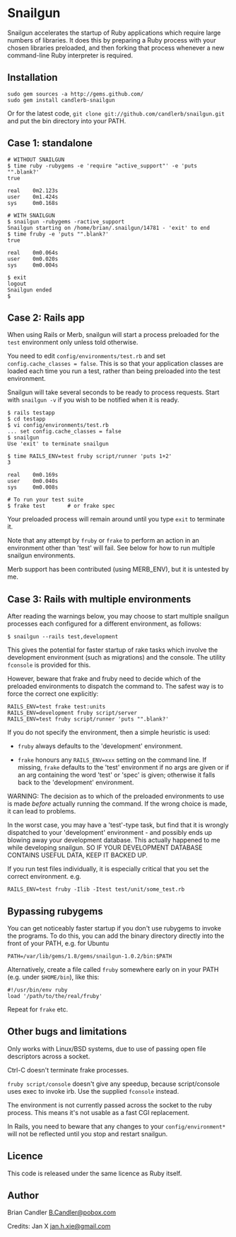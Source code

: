 Snailgun
========

Snailgun accelerates the startup of Ruby applications which require large
numbers of libraries.  It does this by preparing a Ruby process with your
chosen libraries preloaded, and then forking that process whenever a new
command-line Ruby interpreter is required.

Installation
------------

    sudo gem sources -a http://gems.github.com/
    sudo gem install candlerb-snailgun

Or for the latest code, `git clone git://github.com/candlerb/snailgun.git`
and put the bin directory into your PATH.

Case 1: standalone
------------------

    # WITHOUT SNAILGUN
    $ time ruby -rubygems -e 'require "active_support"' -e 'puts "".blank?'
    true

    real	0m2.123s
    user	0m1.424s
    sys 	0m0.168s

    # WITH SNAILGUN
    $ snailgun -rubygems -ractive_support
    Snailgun starting on /home/brian/.snailgun/14781 - 'exit' to end
    $ time fruby -e 'puts "".blank?'
    true

    real	0m0.064s
    user	0m0.020s
    sys 	0m0.004s

    $ exit
    logout
    Snailgun ended
    $ 

Case 2: Rails app
-----------------

When using Rails or Merb, snailgun will start a process preloaded for the
`test` environment only unless told otherwise.

You need to edit `config/environments/test.rb` and set
`config.cache_classes = false`. This is so that your application classes
are loaded each time you run a test, rather than being preloaded into
the test environment.

Snailgun will take several seconds to be ready to process requests. Start
with `snailgun -v` if you wish to be notified when it is ready.

    $ rails testapp
    $ cd testapp
    $ vi config/environments/test.rb
    ... set config.cache_classes = false
    $ snailgun
    Use 'exit' to terminate snailgun

    $ time RAILS_ENV=test fruby script/runner 'puts 1+2'
    3

    real	0m0.169s
    user	0m0.040s
    sys 	0m0.008s

    # To run your test suite
    $ frake test       # or frake spec

Your preloaded process will remain around until you type `exit` to terminate
it.

Note that any attempt by `fruby` or `frake` to perform an action in an
environment other than 'test' will fail.  See below for how to run multiple
snailgun environments.

Merb support has been contributed (using MERB_ENV), but it is untested by
me.

Case 3: Rails with multiple environments
----------------------------------------

After reading the warnings below, you may choose to start multiple snailgun
processes each configured for a different environment, as follows:

    $ snailgun --rails test,development

This gives the potential for faster startup of rake tasks which involve
the development environment (such as migrations) and the console. The
utility `fconsole` is provided for this.

However, beware that frake and fruby need to decide which of the preloaded
environments to dispatch the command to.  The safest way is to force the
correct one explicitly:

    RAILS_ENV=test frake test:units
    RAILS_ENV=development fruby script/server
    RAILS_ENV=test fruby script/runner 'puts "".blank?'

If you do not specify the environment, then a simple heuristic is used:

* `fruby` always defaults to the 'development' environment.

* `frake` honours any `RAILS_ENV=xxx` setting on the command line. If
missing, `frake` defaults to the 'test' environment if no args are given or
if an arg containing the word 'test' or 'spec' is given; otherwise it falls
back to the 'development' environment.

WARNING: The decision as to which of the preloaded environments to use is
made *before* actually running the command.  If the wrong choice is made, it
can lead to problems.

In the worst case, you may have a 'test'-type task, but find that it is
wrongly dispatched to your 'development' environment - and possibly ends up
blowing away your development database.  This actually happened to me while
developing snailgun.  SO IF YOUR DEVELOPMENT DATABASE CONTAINS USEFUL DATA,
KEEP IT BACKED UP.

If you run test files individually, it is especially critical that you set
the correct environment. e.g.

    RAILS_ENV=test fruby -Ilib -Itest test/unit/some_test.rb

Bypassing rubygems
------------------

You can get noticeably faster startup if you don't use rubygems to invoke
the programs.  To do this, you can add the binary directory directly into
the front of your PATH, e.g. for Ubuntu

    PATH=/var/lib/gems/1.8/gems/snailgun-1.0.2/bin:$PATH

Alternatively, create a file called `fruby` somewhere early on in your PATH
(e.g. under `$HOME/bin`), like this:

    #!/usr/bin/env ruby
    load '/path/to/the/real/fruby'

Repeat for `frake` etc.

Other bugs and limitations
--------------------------
Only works with Linux/BSD systems, due to use of passing open file
descriptors across a socket.

Ctrl-C doesn't terminate frake processes.

`fruby script/console` doesn't give any speedup, because script/console uses
exec to invoke irb.  Use the supplied `fconsole` instead.

The environment is not currently passed across the socket to the ruby
process. This means it's not usable as a fast CGI replacement.

In Rails, you need to beware that any changes to your `config/environment*`
will not be reflected until you stop and restart snailgun.

Licence
-------
This code is released under the same licence as Ruby itself.

Author
------
Brian Candler <B.Candler@pobox.com>

Credits:
Jan X <jan.h.xie@gmail.com>
